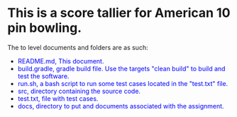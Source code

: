 
# This is a score tallier for American 10 pin bowling.

The to level documents and folders are as such:

* <span style="color:blue">README.md</style>, This document.
* <span style="color:blue">build.gradle</style>, gradle build file. Use the targets "clean build" to build and test the software.
* <span style="color:blue">run.sh</style>, a bash script to run some test cases located in the "test.txt" file.
* <span style="color:blue">src,</style> directory containing the source code.
* <span style="color:blue">test.txt</style>, file with test cases.
* <span style="color:blue">docs</style>, directory to put and documents associated with the assignment.
